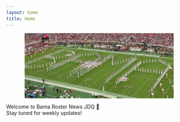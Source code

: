 ```yaml
---
layout: home
title: Home
---
```


<!-- ![alt text](assets/images/preview.jpg) -->

<img src="assets/images/preview.jpg" alt="Bama Roster News Preview" style="display:block; margin:0 auto; width:80%; height:auto;">

Welcome to Bama Roster News JDQ 🐘  
Stay tuned for weekly updates!

